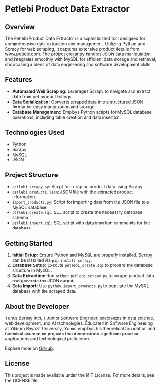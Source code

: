 # Petlebi Product Data Extractor

## Overview
The Petlebi Product Data Extractor is a sophisticated tool designed for comprehensive data extraction and management. Utilizing Python and Scrapy for web scraping, it captures extensive product details from www.petlebi.com. The project elegantly handles JSON data manipulation and integrates smoothly with MySQL for efficient data storage and retrieval, showcasing a blend of data engineering and software development skills.

## Features
- **Automated Web Scraping:** Leverages Scrapy to navigate and extract data from pet product listings.
- **Data Serialization:** Converts scraped data into a structured JSON format for easy manipulation and storage.
- **Database Management:** Employs Python scripts for MySQL database operations, including table creation and data insertion.

## Technologies Used
- Python
- Scrapy
- MySQL
- JSON

## Project Structure
- `petlebi_scrapy.py`: Script for scraping product data using Scrapy.
- `petlebi_products.json`: JSON file with the extracted product information.
- `import_products.py`: Script for importing data from the JSON file to a MySQL database.
- `petlebi_create.sql`: SQL script to create the necessary database schema.
- `petlebi_insert.sql`: SQL script with data insertion commands for the database.

## Getting Started
1. **Initial Setup:** Ensure Python and MySQL are properly installed. Scrapy can be installed via `pip install scrapy`.
2. **Database Setup:** Execute `petlebi_create.sql` to prepare the database structure in MySQL.
3. **Data Extraction:** Run `python petlebi_scrapy.py` to scrape product data and generate the JSON output.
4. **Data Import:** Use `python import_products.py` to populate the MySQL database with the scraped data.

## About the Developer
Yunus Berkay İnci, a Junior Software Engineer, specializes in data science, web development, and AI technologies. Educated in Software Engineering at Yıldırım Beyazıt University, Yunus employs his theoretical foundation and technical acumen on projects that demonstrate significant practical applications and technological proficiency.

Explore more on [GitHub](https://github.com/yberkayinci).

## License
This project is made available under the MIT License. For more details, see the LICENSE file.
